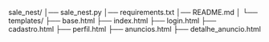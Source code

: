 sale_nest/
│── sale_nest.py
│── requirements.txt
│── README.md
│
└── templates/
    ├── base.html
    ├── index.html
    ├── login.html
    ├── cadastro.html
    ├── perfil.html
    ├── anuncios.html
    ├── detalhe_anuncio.html
